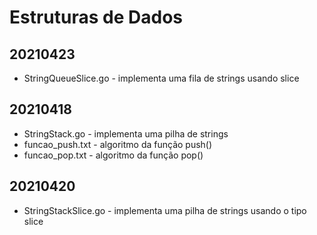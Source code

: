 # Estruturas de Dados
## 20210423
- StringQueueSlice.go - implementa uma fila de strings usando slice
## 20210418
- StringStack.go - implementa uma pilha de strings
- funcao_push.txt - algoritmo da função push()
- funcao_pop.txt - algoritmo da função pop()
## 20210420
- StringStackSlice.go - implementa uma pilha de strings usando o tipo slice
